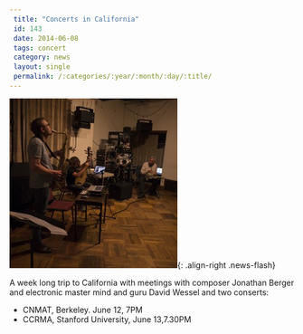 ```yaml
---
 title: "Concerts in California"
 id: 143
 date: 2014-06-08
 tags: concert
 category: news
 layout: single
 permalink: /:categories/:year/:month/:day/:title/
---
```

![image-right](/assets/images/news/wessel.jpg){: .align-right .news-flash}

A week long trip to California with meetings with composer Jonathan Berger and electronic master mind and guru David Wessel and two conserts:
<ul>
<li>CNMAT, Berkeley. June 12, 7PM</li>
<li>CCRMA, Stanford University, June 13,7.30PM</li>
</ul>


